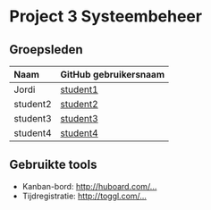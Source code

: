 # Project 3 Systeembeheer

## Groepsleden

| Naam     | GitHub gebruikersnaam                   |
| :---     | :---                                    |
| Jordi | [student1](https://github.com/Xplendit) |
| student2 | [student2](https://github.com/student2) |
| student3 | [student3](https://github.com/student3) |
| student4 | [student4](https://github.com/student4) |

## Gebruikte tools

* Kanban-bord: <http://huboard.com/...>
* Tijdregistratie: <http://toggl.com/...>
